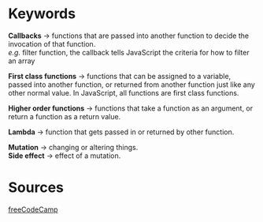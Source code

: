 # Keywords
__Callbacks__ → functions that are passed into another function to decide the invocation of that function.\
*e.g.* filter function, the callback tells JavaScript the criteria for how to filter an array

__First class functions__ → functions that can be assigned to a variable, passed into another function, or returned from another function just like any other normal value. In JavaScript, all functions are first class functions.

__Higher order functions__ → functions that take a function as an argument, or return a function as a return value.

__Lambda__ → function that gets passed in or returned by other function.

__Mutation__ → changing or altering things.\
__Side effect__ → effect of a mutation.

# Sources
[freeCodeCamp](https://freecodecamp.org/)